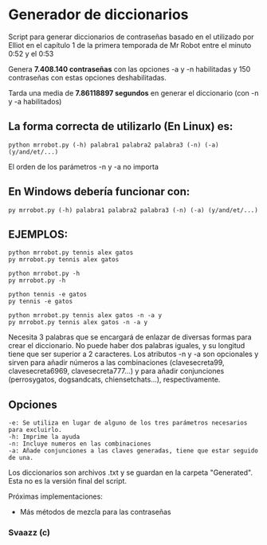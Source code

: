 # Generador de diccionarios

Script para generar diccionarios de contraseñas basado en el utilizado por Elliot en el capítulo 1 de la primera temporada de Mr Robot entre el minuto 0:52 y el 0:53

Genera **7.408.140 contraseñas** con las opciones -a y -n habilitadas y 150 contraseñas con estas opciones deshabilitadas.

Tarda una media de **7.86118897 segundos** en generar el diccionario (con -n y -a habilitados)

## La forma correcta de utilizarlo (En **Linux**) es:
```
python mrrobot.py (-h) palabra1 palabra2 palabra3 (-n) (-a) (y/and/et/...)
```

El orden de los parámetros -n y -a no importa

## En **Windows** debería funcionar con:
```
py mrrobot.py (-h) palabra1 palabra2 palabra3 (-n) (-a) (y/and/et/...)
```

## EJEMPLOS:
```
python mrrobot.py tennis alex gatos
py mrrobot.py tennis alex gatos

python mrrobot.py -h
py mrrobot.py -h

python tennis -e gatos
py tennis -e gatos

python mrrobot.py tennis alex gatos -n -a y
py mrrobot.py tennis alex gatos -n -a y
```

Necesita 3 palabras que se encargará de enlazar de diversas formas para crear el diccionario. No puede haber dos palabras iguales, y su longitud tiene que ser superior a 2 caracteres.
Los atributos -n y -a son opcionales y sirven para añadir números a las combinaciones (clavesecreta99, clavesecreta6969, clavesecreta777...) y para añadir conjunciones (perrosygatos, dogsandcats, chiensetchats...), respectivamente.

## Opciones
```
-e: Se utiliza en lugar de alguno de los tres parámetros necesarios para excluirlo.
-h: Imprime la ayuda
-n: Incluye numeros en las combinaciones
-a: Añade conjunciones a las claves generadas, tiene que estar seguido de una.
```

Los diccionarios son archivos .txt y se guardan en la carpeta "Generated".
Esta no es la versión final del script.

Próximas implementaciones:
  - Más métodos de mezcla para las contraseñas

### Svaazz (c)

